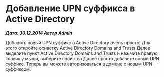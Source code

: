 # Добавление UPN суффикса в Active Directory                	  
***Дата: 30.12.2014 Автор Admin***

Добавить новый UPN суффикс в Active Directory очень просто!
Для этого откройте оснастку Active Directory Domains and Trusts
Далее выделите пункт Active Directory Domains and Trusts и нажмите правую клавишу мыши, выберите свойства
Далее просто добавьте новый UPN суффикс.
Теперь вы можете авторизоваться в домене с новым UPN суффиксом.
